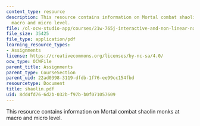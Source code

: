 ```yaml
---
content_type: resource
description: This resource contains information on Mortal combat shaolin monks at
  macro and micro level.
file: /ol-ocw-studio-app/courses/21w-765j-interactive-and-non-linear-narrative-theory-and-practice-spring-2006/8dd4fd766d2b032bf97bb0f071057609_shaolin.pdf
file_size: 35425
file_type: application/pdf
learning_resource_types:
- Assignments
license: https://creativecommons.org/licenses/by-nc-sa/4.0/
ocw_type: OCWFile
parent_title: Assignments
parent_type: CourseSection
parent_uid: 22ad0398-3119-dfdb-1f76-ee99cc154fbd
resourcetype: Document
title: shaolin.pdf
uid: 8dd4fd76-6d2b-032b-f97b-b0f071057609
---
```

This resource contains information on Mortal combat shaolin monks at macro and micro level.